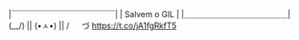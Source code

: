 |￣￣￣￣￣￣￣￣￣￣￣￣￣|
|    Salvem o GIL        |
|＿＿＿＿＿＿＿＿＿＿＿＿＿|
           (\__/)  ||
           (•ㅅ•) ||
           / 　 づ
https://t.co/jA1fgRkfT5
